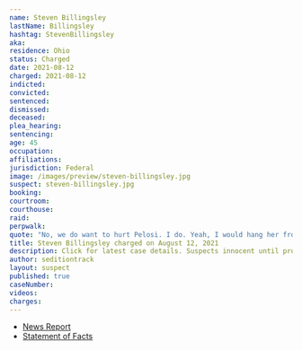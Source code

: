 ```yaml
---
name: Steven Billingsley
lastName: Billingsley
hashtag: StevenBillingsley
aka:
residence: Ohio
status: Charged
date: 2021-08-12
charged: 2021-08-12
indicted:
convicted:
sentenced:
dismissed:
deceased:
plea_hearing:
sentencing:
age: 45
occupation:
affiliations:
jurisdiction: Federal
image: /images/preview/steven-billingsley.jpg
suspect: steven-billingsley.jpg
booking:
courtroom:
courthouse:
raid:
perpwalk:
quote: "No, we do want to hurt Pelosi. I do. Yeah, I would hang her from that big - you see that tree over there? We’d put a rope and hang her. We hang her and Schumer over there, they’ll all go, ‘Oh, shit.’"
title: Steven Billingsley charged on August 12, 2021
description: Click for latest case details. Suspects innocent until proven guilty.
author: seditiontrack
layout: suspect
published: true
caseNumber:
videos:
charges:
---
```

- [News Report](https://www.wtrf.com/jefferson-county/jefferson-county-man-charged-with-crimes-related-to-the-jan-6-capitol-riot/)
- [Statement of Facts](https://extremism.gwu.edu/sites/g/files/zaxdzs2191/f/Steven%20Billingsley%20Statement%20of%20Facts.pdf)

